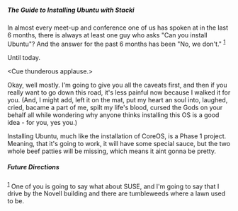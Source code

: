 <h5>The Guide to Installing Ubuntu with Stacki</h5>

In almost every meet-up and conference one of us has spoken at in the last 6 months, there is always at least one guy who asks "Can you install Ubuntu"? And the answer for the past 6 months has been "No, we don't." <sup name="a1">[1](#f1)</sup>

Until today. 

\<Cue thunderous applause.\>

Okay, well mostly. I'm going to give you all the caveats first, and then if you really want to go down this road, it's less painful now because I walked it for you. (And, I might add, left it on the mat, put my heart an soul into, laughed, cried, bacame a part of me, spilt my life's blood, cursed the Gods on your behalf all while wondering why anyone thinks installing this OS is a good idea - for you, yes you.)

Installing Ubuntu, much like the installation of CoreOS, is a Phase 1 project. Meaning, that it's going to work, it will have some special sauce, but the two whole beef patties will be missing, which means it aint gonna be pretty. 



<h5>Future Directions</h5>

<sup name="f1">[1](#a1)</sup> One of you is going to say what about SUSE, and I'm going to say that I drive by the Novell building and there are tumbleweeds where a lawn used to be.


